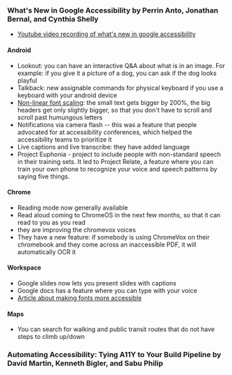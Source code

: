 ### What's New in Google Accessibility by Perrin Anto, Jonathan Bernal, and Cynthia Shelly

* [Youtube video recording of what's new in google accessibility](https://www.youtube.com/watch?v=p34rx5tk8Tg)

#### Android

* Lookout: you can have an interactive Q&A about what is in an image.  For example: if you give it a picture of a dog, you can ask if the dog looks playful
* Talkback: new assignable commands for physical keyboard if you use a keyboard with your android device
* [Non-linear font scaling](https://developer.android.com/about/versions/14/features#non-linear-font-scaling): the small text gets bigger by 200%, the big headers get only slightly bigger, so that you don't have to scroll and scroll past humungous letters
* Notifications via camera flash -- this was a feature that people advocated for at accessibility conferences, which helped the accessibility teams to prioritize it
* Live captions and live transcribe: they have added language
* Project Euphonia - project to include people with non-standard speech in their training sets.  It led to Project Relate, a feature where you can train your own phone to recognize your voice and speech patterns by saying five things.

#### Chrome

* Reading mode now generally available
* Read aloud coming to ChromeOS in the next few months, so that it can read to you as you read
* they are improving the chromevox voices
* They have a new feature: if somebody is using ChromeVox on their chromebook and they come across an inaccessible PDF, it will automatically OCR it

#### Workspace

* Google slides now lets you present slides with captions
* Google docs has a feature where you can type with your voice
* [Article about making fonts more accessible](https://material.io/blog/how-to-make-text-more-accessible)

#### Maps

* You can search for walking and public transit routes that do not have steps to climb up/down

### Automating Accessibility: Tying A11Y to Your Build Pipeline by David Martin, Kenneth Bigler, and Sabu Philip
